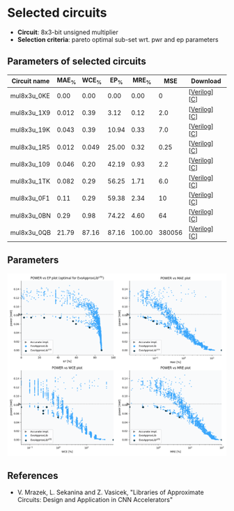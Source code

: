 
Selected circuits
===================
 - **Circuit**: 8x3-bit unsigned multiplier
 - **Selection criteria**: pareto optimal sub-set wrt. pwr and ep parameters

Parameters of selected circuits
----------------------------

| Circuit name | MAE<sub>%</sub> | WCE<sub>%</sub> | EP<sub>%</sub> | MRE<sub>%</sub> | MSE | Download |
| --- |  --- | --- | --- | --- | --- | --- | 
| mul8x3u_0KE | 0.00 | 0.00 | 0.00 | 0.00 | 0 |  [[Verilog](mul8x3u_0KE.v)]  [[C](mul8x3u_0KE.c)] |
| mul8x3u_1X9 | 0.012 | 0.39 | 3.12 | 0.12 | 2.0 |  [[Verilog](mul8x3u_1X9.v)]  [[C](mul8x3u_1X9.c)] |
| mul8x3u_19K | 0.043 | 0.39 | 10.94 | 0.33 | 7.0 |  [[Verilog](mul8x3u_19K.v)]  [[C](mul8x3u_19K.c)] |
| mul8x3u_1R5 | 0.012 | 0.049 | 25.00 | 0.32 | 0.25 |  [[Verilog](mul8x3u_1R5.v)]  [[C](mul8x3u_1R5.c)] |
| mul8x3u_109 | 0.046 | 0.20 | 42.19 | 0.93 | 2.2 |  [[Verilog](mul8x3u_109.v)]  [[C](mul8x3u_109.c)] |
| mul8x3u_1TK | 0.082 | 0.29 | 56.25 | 1.71 | 6.0 |  [[Verilog](mul8x3u_1TK.v)]  [[C](mul8x3u_1TK.c)] |
| mul8x3u_0F1 | 0.11 | 0.29 | 59.38 | 2.34 | 10 |  [[Verilog](mul8x3u_0F1.v)]  [[C](mul8x3u_0F1.c)] |
| mul8x3u_0BN | 0.29 | 0.98 | 74.22 | 4.60 | 64 |  [[Verilog](mul8x3u_0BN.v)]  [[C](mul8x3u_0BN.c)] |
| mul8x3u_0QB | 21.79 | 87.16 | 87.16 | 100.00 | 380056 |  [[Verilog](mul8x3u_0QB.v)]  [[C](mul8x3u_0QB.c)] |
    
Parameters
--------------
![Parameters figure](fig.png)

References
--------------
   - V. Mrazek, L. Sekanina and Z. Vasicek, "Libraries of Approximate Circuits: Design and Application in CNN Accelerators"

             